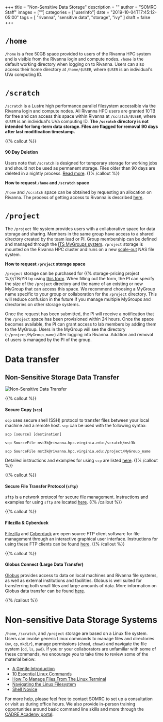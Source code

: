 +++
title = "Non-Sensitive Data Storage"
description = ""
author = "SOMRC Staff"
images = [""]
categories = ["userinfo"]
date = "2019-10-04T17:45:12-05:00"
tags = [
    "rivanna",
    "sensitive data",
    "storage",
    "ivy"
]
draft = false
+++

# `/home`

`/home` is a free 50GB space provided to users of the Rivanna HPC system and is visible from the Rivanna login and compute nodes. `/home` is the default working directory when logging on to Rivanna. Users can also access their home directory at `/home/$USER`, where `$USER` is an individual's UVa computing ID.

# `/scratch`

`/scratch` is a Lustre high performance parallel filesystem accessible via the Rivanna login and compute nodes. All Rivanna HPC users are granted 10TB for free and can access this space within Rivanna at `/scratch/$USER`, where `$USER` is an individual's UVa computing ID. **The `/scratch` directory is not intended for long-term data storage. Files are flagged for removal 90 days after last modification timestamp.**

{{% callout %}}
#### 90 Day Deletion
Users note that `/scratch` is designed for temporary storage for working jobs and should not be used as permanent storage. Files older than 90 days are deleted in a nightly process. [Read more](/userinfo/rivanna/storage/#scratch-cleanup-policy).
{{% /callout %}}

**How to request `/home` and `/scratch` space**

`/home` and `/scratch` space can be obtained by requesting an allocation on Rivanna. The process of getting access to Rivanna is described [here](/userinfo/rivanna/overview/).

# `/project`

The `/project` file system provides users with a collaborative space for data storage and sharing. Members in the same group have access to a shared directory created by the team lead or PI. Group membership can be defined and managed through the <a href="http://its.virginia.edu/mygroups/" target="_blank">ITS MyGroups system</a>. `/project` storage is mounted on the Rivanna HPC cluster and runs on a new <a href="http://whatis.techtarget.com/definition/scale-out-storage" target="_blank">scale-out</a> NAS file system.

**How to request `/project` storage space**

`/project` storage can be purchased for {{% storage-pricing project %}}/TB/YR by using [this form](https://auth.uvasomrc.io/site/storage.php). When filling out the form, the PI can specify the size of the `/project` directory and the name of an existing or new MyGroup that can access this space. We recommend choosing a MyGroup name specific to your group or collaboration for the `/project` directory. This will reduce confusion in the future if you manage multiple MyGroups and directories on other storage systems.

Once the request has been submitted, the PI will receive a notification that the `/project` space has been provisioned within 24 hours. Once the space becomes available, the PI can grant access to lab members by adding them to the MyGroup. Users in the MyGroup will see the directory (`~/project/MyGroup_name`) after logging into Rivanna. Addition and removal of users is managed by the PI of the group.


# Data transfer

<h2>Non-Sensitive Storage Data Transfer</h2>

![Non-Sensitive Data Transfer](/images/storage/storage-nonsecure.jpg)

{{% callout %}}

#### Secure Copy (`scp`)

`scp` uses secure shell (SSH) protocol to transfer files between your local machine and a remote host. <code>scp</code> can be used with the following syntax:</p>

```scp [source] [destination]```

```scp SourceFile mst3k@rivanna.hpc.virginia.edu:/scratch/mst3k```

```scp SourceFile mst3k@rivanna.hpc.virginia.edu:/project/MyGroup_name```

Detailed instructions and examples for using `scp` are listed <a href ="https://discuss.rc.virginia.edu/t/secure-copy-scp/740" target="_blank">here</a>.
{{% /callout %}}

{{% callout %}}
#### Secure File Transfer Protocol (`sftp`)

`sftp` is a network protocol for secure file management. Instructions and examples for using <code>sftp</code> are located <a href = "https://discuss.rc.virginia.edu/t/secure-file-transfer-protocol-sftp/741" target="_blank">here</a>.
{{% /callout %}}

{{% callout %}}
#### Filezilla & Cyberduck

<a href="https://filezilla-project.org/" target="_blank">Filezilla</a> and <a href="https://cyberduck.io/" target="_blank">Cyberduck</a> are open source FTP client software for file management through an interactive graphical user interface. Instructions for using these FTP clients can be found <a href ="https://discuss.rc.virginia.edu/t/file-management-with-an-ftp-client/742" target="_blank">here</a>.
{{% /callout %}}

{{% callout %}}
#### Globus Connect (Large Data Transfer)
<p><a href="https://www.globus.org/" target="_blank">Globus</a> provides access to data on local machines and Rivanna file systems, as well as external institutions and facilities. Globus is well suited for transferring both small files and large amounts of data. More information on Globus data transfer can be found <a href ="https://discuss.rc.virginia.edu/t/globus-connect-data-transfer-introduction/345" target="_blank">here</a>.</p>
{{% /callout %}}

# Non-sensitive Data Storage Systems

`/home`, `/scratch`, and `/project` storage are based on a Linux file system. Users can invoke generic Linux commands to manage files and directories (`mv`, `cp`, `mkdir`), manage permissions (`chmod`, `chown`) and navigate the file system (`cd`, `ls`, `pwd`).  If you or your collaborators are unfamiliar with some of these commands, we encourage you to take time to review some of the material below:

- <a href="https://computers.tutsplus.com/tutorials/navigating-the-terminal-a-gentle-introduction--mac-3855" target="_blank">A Gentle Introduction</a>
- <a href="https://www.lifewire.com/linux-commands-for-navigating-file-system-4027320" target="_blank">10 Essential Linux Commands</a>
- <a href="https://www.howtogeek.com/107808/how-to-manage-files-from-the-linux-terminal-11-commands-you-need-to-know/" target="_blank">How To Manage Files From The Linux Terminal</a>
- <a href="http://www.linuxplanet.com/linuxplanet/tutorials/6666/1" target="_blank">Navigating the Linux Filesystem</a>
- <a href="https://swcarpentry.github.io/shell-novice/" target="_blank">Shell Novice</a>

For more help, please feel free to contact SOMRC to set up a consultation or visit us during office hours. We also provide in-person training opportunities around basic command line skills and more through the <a href="https://education.cadre.virginia.edu/#/home" target="_blank">CADRE Academy portal</a>.
